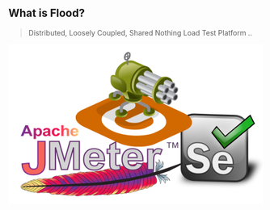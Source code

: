 ## What is Flood?

> Distributed, Loosely Coupled, Shared Nothing Load Test Platform ..

![](images/load-test-tools.png)
